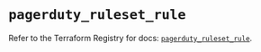 # `pagerduty_ruleset_rule`

Refer to the Terraform Registry for docs: [`pagerduty_ruleset_rule`](https://registry.terraform.io/providers/pagerduty/pagerduty/3.15.2/docs/resources/ruleset_rule).

